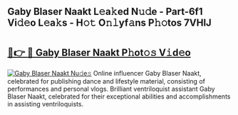 ## Gaby Blaser Naakt L𝚎a𝚔ed N𝚞𝚍e - Part-6f1 Vi𝚍𝚎o L𝚎a𝚔s - H𝚘𝚝 O𝚗𝚕yf𝚊ns P𝚑𝚘tos 7VHlJ

# <h2><a href="http://kf5u8w.oniu.top/?m=Gaby+Blaser+Naakt">🔗👉 🔴 Gaby Blaser Naakt P𝚑ot𝚘𝚜 V𝚒d𝚎o</a></h2>

[![Gaby Blaser Naakt Nu𝚍e𝚜](https://i.imgur.com/0qMVB7G.gif)](http://kf5u8w.oniu.top/?m=Gaby+Blaser+Naakt)
Online influencer Gaby Blaser Naakt, celebrated for publishing dance and lifestyle material, consisting of performances and personal vlogs. Brilliant ventriloquist assistant Gaby Blaser Naakt, celebrated for their exceptional abilities and accomplishments in assisting ventriloquists.  
